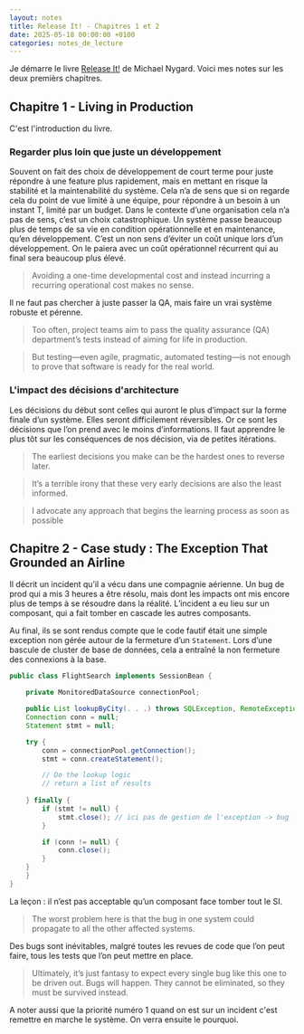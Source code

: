 ```yaml
---
layout: notes
title: Release It! - Chapitres 1 et 2
date: 2025-05-18 00:00:00 +0100
categories: notes_de_lecture
---
```

Je démarre le livre [Release It!](https://pragprog.com/titles/mnee2/release-it-second-edition/) de Michael Nygard. 
Voici mes notes sur les deux premièrs chapitres. 

## Chapitre 1 - Living in Production
C'est l'introduction du livre. 

### Regarder plus loin que juste un développement
Souvent on fait des choix de développement de court terme pour juste répondre à une feature plus rapidement, mais en mettant en risque la stabilité et la maintenabilité du système. 
Cela n’a de sens que si on regarde cela du point de vue limité à une équipe, pour répondre à un besoin à un instant T, limité par un budget. 
Dans le contexte d’une organisation cela n’a pas de sens, c’est un choix catastrophique. 
Un système passe beaucoup plus de temps de sa vie en condition opérationnelle et en maintenance, qu’en développement. 
C’est un non sens d’éviter un coût unique lors d’un développement. 
On le paiera avec un coût opérationnel récurrent qui au final sera beaucoup plus élevé. 

> Avoiding a one-time developmental cost and instead incurring a recurring operational cost makes no sense.

Il ne faut pas chercher à juste passer la QA, mais faire un vrai système robuste et pérenne. 

> Too often, project teams aim to pass the quality assurance (QA) department’s tests instead of aiming for life in production.

> But testing—even agile, pragmatic, automated testing—is not enough to prove that software is ready for the real world. 

### L'impact des décisions d'architecture

Les décisions du début sont celles qui auront le plus d’impact sur la forme finale d’un système. 
Elles seront difficilement réversibles. 
Or ce sont les décisions que l’on prend avec le moins d’informations. 
Il faut apprendre le plus tôt sur les conséquences de nos décision, via de petites itérations.

> The earliest decisions you make can be the hardest ones to reverse later. 

> It’s a terrible irony that these very early decisions are also the least informed. 

> I advocate any approach that begins the learning process as soon as possible

## Chapitre 2 - Case study : The Exception That Grounded an Airline

Il décrit un incident qu’il a vécu dans une compagnie aérienne. 
Un bug de prod qui a mis 3 heures a être résolu, mais dont les impacts ont mis encore plus de temps à se résoudre dans la réalité. 
L’incident a eu lieu sur un composant, qui a fait tomber en cascade les autres composants. 

Au final, ils se sont rendus compte que le code fautif était une simple exception non gérée autour de la fermeture d’un `Statement`. 
Lors d’une bascule de cluster de base de données, cela a entraîné la non fermeture des connexions à la base. 

```java
public class FlightSearch implements SessionBean {

    private MonitoredDataSource connectionPool;

    public List lookupByCity(. . .) throws SQLException, RemoteException {
    Connection conn = null;
    Statement stmt = null;

    try {
        conn = connectionPool.getConnection();
        stmt = conn.createStatement();

        // Do the lookup logic
        // return a list of results
        
    } finally {
        if (stmt != null) {
            stmt.close(); // ici pas de gestion de l'exception -> bug
        }

        if (conn != null) {
            conn.close();
        }
    }
    }
}
```

La leçon : il n’est pas acceptable qu’un composant face tomber tout le SI. 

> The worst problem here is that the bug in one system could propagate to all the other affected systems.

Des bugs sont inévitables, malgré toutes les revues de code que l’on peut faire, tous les tests que l’on peut mettre en place.

> Ultimately, it’s just fantasy to expect every single bug like this one to be driven out. 
> Bugs will happen. 
> They cannot be eliminated, so they must be survived instead.

A noter aussi que la priorité numéro 1 quand on est sur un incident c'est remettre en marche le système. 
On verra ensuite le pourquoi. 